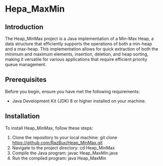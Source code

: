 # Hepa_MaxMin

## Introduction
The Heap_MinMax project is a Java implementation of a Min-Max Heap, 
a data structure that efficiently supports the operations of both a min-heap and a max-heap. 
This implementation allows for quick extraction of both the minimum and maximum elements, insertion, deletion, and heap sorting, making it versatile for various applications that require efficient priority queue management.

## Prerequisites
Before you begin, ensure you have met the following requirements:
- Java Development Kit (JDK) 8 or higher installed on your machine.

## Installation
To install Heap_MinMax, follow these steps:
1. Clone the repository to your local machine: git clone https://github.com/RazBux/Heap_MinMax.git
2. Navigate to the project directory: cd Heap_MinMax
3. Compile the Java program: javac Heap_MaxMin.java
4. Run the compiled program: java Heap_MaxMin
